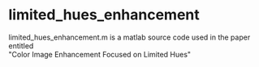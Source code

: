 # limited_hues_enhancement
limited_hues_enhancement.m is a matlab source code used in the paper entitled  
"Color Image Enhancement Focused on Limited Hues"
